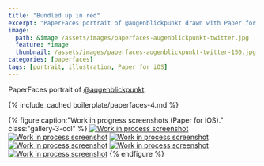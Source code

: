 ```yaml
---
title: "Bundled up in red"
excerpt: "PaperFaces portrait of @augenblickpunkt drawn with Paper for iOS on an iPad."
image: 
  path: &image /assets/images/paperfaces-augenblickpunkt-twitter.jpg 
  feature: *image
  thumbnail: /assets/images/paperfaces-augenblickpunkt-twitter-150.jpg
categories: [paperfaces]
tags: [portrait, illustration, Paper for iOS]
---
```


PaperFaces portrait of [@augenblickpunkt](https://twitter.com/augenblickpunkt).

{% include_cached boilerplate/paperfaces-4.md %}

{% figure caption:"Work in progress screenshots (Paper for iOS)." class:"gallery-3-col" %}
[![Work in process screenshot](/assets/images/paperfaces-augenblickpunkt-process-1-600.jpg)](/assets/images/paperfaces-augenblickpunkt-process-1-lg.jpg)
[![Work in process screenshot](/assets/images/paperfaces-augenblickpunkt-process-2-600.jpg)](/assets/images/paperfaces-augenblickpunkt-process-2-lg.jpg)
[![Work in process screenshot](/assets/images/paperfaces-augenblickpunkt-process-3-600.jpg)](/assets/images/paperfaces-augenblickpunkt-process-3-lg.jpg)
[![Work in process screenshot](/assets/images/paperfaces-augenblickpunkt-process-4-600.jpg)](/assets/images/paperfaces-augenblickpunkt-process-4-lg.jpg)
[![Work in process screenshot](/assets/images/paperfaces-augenblickpunkt-process-5-600.jpg)](/assets/images/paperfaces-augenblickpunkt-process-5-lg.jpg)
[![Work in process screenshot](/assets/images/paperfaces-augenblickpunkt-process-6-600.jpg)](/assets/images/paperfaces-augenblickpunkt-process-6-lg.jpg)
{% endfigure %}

